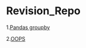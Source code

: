 # Revision_Repo
1.[Pandas groupby](https://github.com/Somesh140/Revision_Repo/blob/main/Revision2.ipynb)

2.[OOPS](https://github.com/Somesh140/Revision_Repo/blob/main/Revision_OOPS.ipynb)

